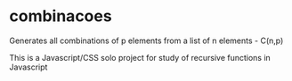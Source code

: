 # combinacoes
Generates all combinations of p elements from a list of n elements  - C(n,p)

This is a Javascript/CSS solo project for study of recursive functions in Javascript
